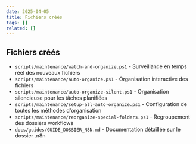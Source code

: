 ```yaml
---
date: 2025-04-05
title: Fichiers créés
tags: []
related: []
---
```


## Fichiers créés
- `scripts/maintenance/watch-and-organize.ps1` - Surveillance en temps réel des nouveaux fichiers
- `scripts/maintenance/auto-organize.ps1` - Organisation interactive des fichiers
- `scripts/maintenance/auto-organize-silent.ps1` - Organisation silencieuse pour les tâches planifiées
- `scripts/maintenance/setup-all-auto-organize.ps1` - Configuration de toutes les méthodes d'organisation
- `scripts/maintenance/reorganize-special-folders.ps1` - Regroupement des dossiers workflows
- `docs/guides/GUIDE_DOSSIER_N8N.md` - Documentation détaillée sur le dossier .n8n

#
